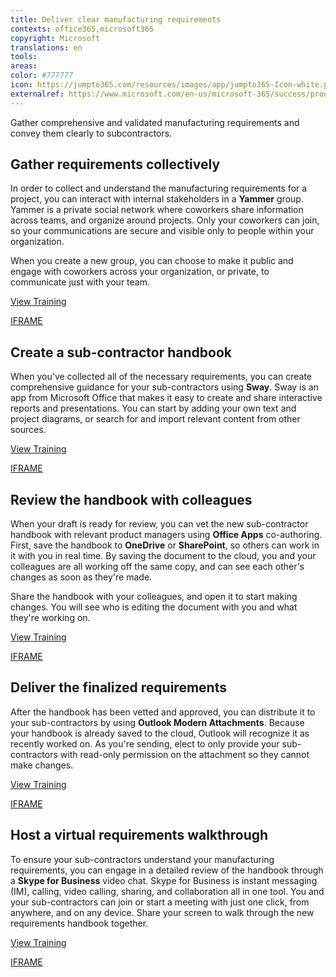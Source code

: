 ```yaml
---
title: Deliver clear manufacturing requirements 
contexts: office365,microsoft365
copyright: Microsoft
translations: en
tools: 
areas: 
color: #777777
icon: https://jumpto365.com/resources/images/app/jumpto365-Icon-white.png
externalref: https://www.microsoft.com/en-us/microsoft-365/success/productivitylibrary/deliver-clear-manufacturing-requirements
---
```

Gather comprehensive and validated manufacturing requirements and convey them clearly to subcontractors.


## Gather requirements collectively

In order to collect and understand the manufacturing requirements for a project, you can interact with internal stakeholders in a **Yammer** group. Yammer is a private social network where coworkers share information across teams, and organize around projects. Only your coworkers can join, so your communications are secure and visible only to people within your organization.

When you create a new group, you can choose to make it public and engage with coworkers across your organization, or private, to communicate just with your team.

[View Training](https://support.office.com/en-US/article/Start-using-Yammer-36dc7ee5-4c77-49c2-b006-7c907a246928)

[IFRAME](https://www.microsoft.com/en-us/videoplayer/embed/RE1TRuX)

## Create a sub-contractor handbook

When you've collected all of the necessary requirements, you can create comprehensive guidance for your sub-contractors using **Sway**. Sway is an app from Microsoft Office that makes it easy to create and share interactive reports and presentations. You can start by adding your own text and project diagrams, or search for and import relevant content from other sources.

[View Training](https://support.office.com/en-US/article/Getting-Started-with-Sway-2076C468-63F4-4A89-AE5F-424796714A8A?ui=en-US&rs=en-US&ad=US)

[IFRAME](https://www.microsoft.com/en-us/videoplayer/embed/RE1TBSV)

## Review the handbook with colleagues

When your draft is ready for review, you can vet the new sub-contractor handbook with relevant product managers using **Office Apps** co-authoring. First, save the handbook to **OneDrive** or **SharePoint**, so others can work in it with you in real time. By saving the document to the cloud, you and your colleagues are all working off the same copy, and can see each other's changes as soon as they're made.

Share the handbook with your colleagues, and open it to start making changes. You will see who is editing the document with you and what they're working on.

[View Training](https://support.office.com/en-us/article/Co-edit-a-Word-document-with-teammates-f4e988f8-95d5-425c-9e90-d50229ea43a9?ui=en-US&rs=en-US&ad=US)

[IFRAME](https://www.microsoft.com/en-us/videoplayer/embed/RE1Tmqp)

## Deliver the finalized requirements

After the handbook has been vetted and approved, you can distribute it to your sub-contractors by using **Outlook Modern Attachments**. Because your handbook is already saved to the cloud, Outlook will recognize it as recently worked on. As you're sending, elect to only provide your sub-contractors with read-only permission on the attachment so they cannot make changes.

[View Training](https://support.office.com/en-US/article/Smarter-attachments-1640e4ed-5322-4145-8798-cbf16ca3773e)

[IFRAME](https://www.microsoft.com/en-us/videoplayer/embed/RE1Tugl)

## Host a virtual requirements walkthrough

To ensure your sub-contractors understand your manufacturing requirements, you can engage in a detailed review of the handbook through a **Skype for Business** video chat. Skype for Business is instant messaging (IM), calling, video calling, sharing, and collaboration all in one tool. You and your sub-contractors can join or start a meeting with just one click, from anywhere, and on any device. Share your screen to walk through the new requirements handbook together.

[View Training](https://support.office.com/en-US/article/Make-and-receive-a-video-call-using-Skype-for-Business-abf62493-670f-4b0d-b2cf-fe03b49caf42)

[IFRAME](https://www.microsoft.com/en-us/videoplayer/embed/RE1Tmri)

